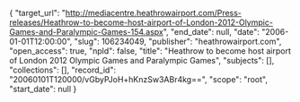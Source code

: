 {
  "target_url": "http://mediacentre.heathrowairport.com/Press-releases/Heathrow-to-become-host-airport-of-London-2012-Olympic-Games-and-Paralympic-Games-154.aspx", 
  "end_date": null, 
  "date": "2006-01-01T12:00:00", 
  "slug": 106234049, 
  "publisher": "heathrowairport.com", 
  "open_access": true, 
  "npld": false, 
  "title": "Heathrow to become host airport of London 2012 Olympic Games and Paralympic Games", 
  "subjects": [], 
  "collections": [], 
  "record_id": "20060101T120000/vGbyPJoH+hKnzSw3ABr4kg==", 
  "scope": "root", 
  "start_date": null
}

